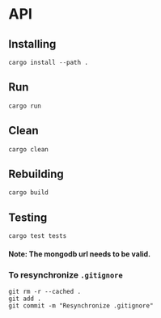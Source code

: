 # API

## Installing
    cargo install --path .

## Run
    cargo run

## Clean
    cargo clean

## Rebuilding
    cargo build

## Testing
    cargo test tests

#### Note: The mongodb url needs to be valid.


### To resynchronize `.gitignore`
    git rm -r --cached .
    git add .
    git commit -m "Resynchronize .gitignore"



